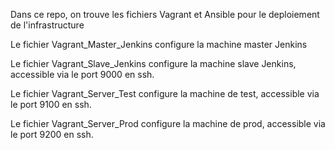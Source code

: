 Dans ce repo, on trouve les fichiers Vagrant et Ansible pour le deploiement de l'infrastructure

Le fichier Vagrant_Master_Jenkins configure la machine master Jenkins

Le fichier Vagrant_Slave_Jenkins configure la machine slave Jenkins, accessible via le port 9000 en ssh.

Le fichier Vagrant_Server_Test configure la machine de test, accessible via le port 9100 en ssh.

Le fichier Vagrant_Server_Prod configure la machine de prod, accessible via le port 9200 en ssh.

